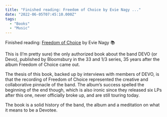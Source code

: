 ```yaml
---
title: "Finished reading: Freedom of Choice by Evie Nagy ..."
date: "2022-06-05T07:45:10.000Z"
tags: 
  - "Books"
  - "Music"
---
```


Finished reading: [Freedom of Choice](https://micro.blog/books/9781501308734) by Evie Nagy 📚

This is (I’m pretty sure) the only authorized book about the band DEVO (or Devo), published by Bloomsbury in the 33 and 1/3 series, 35 years after the album Freedom of Choice came out.

The thesis of this book, backed up by interviews with members of DEVO, is that the recording of Freedom of Choice represented the creative and collaborative pinnacle of the band. The album’s success spelled the beginning of the end though, which is also ironic since they released six LPs after this one, never officially broke up, and are still touring today.

The book is a solid history of the band, the album and a meditation on what it means to be a Devotee.
